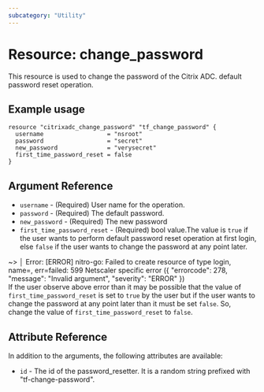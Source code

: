 ```yaml
---
subcategory: "Utility"
---
```


# Resource: change_password

This resource is used to change the password of the Citrix ADC. default password reset operation.


## Example usage

```hcl
resource "citrixadc_change_password" "tf_change_password" {
  username                  = "nsroot"
  password                  = "secret"
  new_password              = "verysecret"
  first_time_password_reset = false
}
```


## Argument Reference

* `username` - (Required) User name for the operation.
* `password` - (Required) The default password.
* `new_password` - (Required) The new password
* `first_time_password_reset` - (Required) bool value.The value is `true` if the user wants to perform default password reset operation at first login, else `false` if the user wants to change the password at any point later. 

~>
│ Error: [ERROR] nitro-go: Failed to create resource of type login, name=, err=failed: 599 Netscaler specific error ({ "errorcode": 278, "message": "Invalid argument", "severity": "ERROR" })  
If the user observe above error than it may be possible that the value of `first_time_password_reset` is set to `true` by the user but if the user wants to change the password at any point later than it must be set `false`. So, change the value of `first_time_password_reset` to `false`.


## Attribute Reference

In addition to the arguments, the following attributes are available:

* `id` - The id of the password_resetter. It is a random string prefixed with "tf-change-password".
